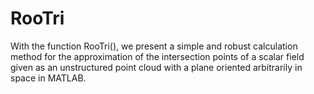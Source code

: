# RooTri
With the function RooTri(), we present a simple and robust calculation method for the approximation of the intersection points of a scalar field given as an unstructured point cloud with a plane oriented arbitrarily in space in MATLAB. 

